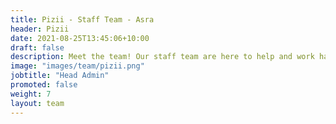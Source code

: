 ```yaml
---
title: Pizii - Staff Team - Asra
header: Pizii
date: 2021-08-25T13:45:06+10:00
draft: false
description: Meet the team! Our staff team are here to help and work hard to make sure your experience in Asra is as amazing as possible.
image: "images/team/pizii.png"
jobtitle: "Head Admin"
promoted: false
weight: 7
layout: team
---
```



